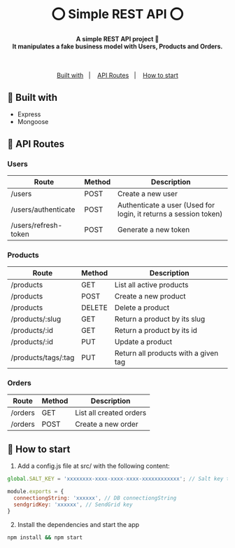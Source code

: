 <h1 align="center">
  ⭕ Simple REST API ⭕
</h1>

<h4 align="center">
  A simple REST API project 🙂 <br>
  It manipulates a fake business model with Users, Products and Orders.
</h4>
<br>
<p align="center">
  <a href="#-built-with">Built with</a>&nbsp;&nbsp;&nbsp;|&nbsp;&nbsp;&nbsp;
  <a href="#-api-routes">API Routes</a>&nbsp;&nbsp;&nbsp;|&nbsp;&nbsp;&nbsp;
  <a href="#-how-to-start">How to start</a>
</p>

## 📍 Built with
- Express
- Mongoose

## 📍 API Routes

### Users

| Route                | Method | Description                                                      |
|----------------------|--------|------------------------------------------------------------------|
| /users               | POST   | Create a new user                                                |
| /users/authenticate  | POST   | Authenticate a user (Used for login, it returns a session token) |
| /users/refresh-token | POST   | Generate a new token                                             |

### Products

| Route               | Method | Description                          |
|---------------------|--------|--------------------------------------|
| /products           | GET    | List all active products             |
| /products           | POST   | Create a new product                 |
| /products           | DELETE | Delete a product                     |
| /products/:slug     | GET    | Return a product by its slug         |
| /products/:id       | GET    | Return a product by its id           |
| /products/:id       | PUT    | Update a product                     |
| /products/tags/:tag | PUT    | Return all products with a given tag |

### Orders

| Route   | Method | Description             |
|---------|--------|-------------------------|
| /orders | GET    | List all created orders |
| /orders | POST   | Create a new order      |

## 📍 How to start
1. Add a config.js file at src/ with the following content:

```javascript
global.SALT_KEY = 'xxxxxxxx-xxxx-xxxx-xxxx-xxxxxxxxxxxx'; // Salt key to enhance password security

module.exports = {
  connectiongString: 'xxxxxx', // DB connectiongString
  sendgridKey: 'xxxxxx', // SendGrid key
}
```

2. Install the dependencies and start the app
```bash
npm install && npm start
```


